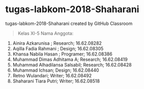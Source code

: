 # tugas-labkom-2018-Shaharani
tugas-labkom-2018-Shaharani created by GitHub Classroom
> Kelas XI-5
> Nama Anggota:
1. Ainira Azkarunisa ; Research; 16.62.08282
2. Aqilla Fadia Rahmani ; Design; 16.62.08305
3. Khansa Nabila Hasan ; Programer; 16.62.08386
4. Muhammad Dimas Adhitama A; Research; 16.62.08419
5. Muhammad Alhadilansa Salsabil; Research; 16.62.08428
6. Muhammad Ichsan; Design; 16.62.08440
7. Retno Wulandari; Writer; 16.62.08492
8. Shaharani Tiara Putri; Writer; 16.62.08518

